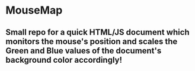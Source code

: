 # MouseMap
## Small repo for a quick HTML/JS document which monitors the mouse's position and scales the Green and Blue values of the document's background color accordingly!
